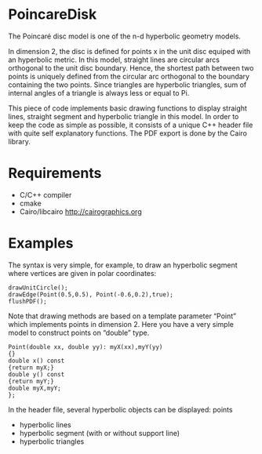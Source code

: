PoincareDisk
============

The Poincaré disc model is one of the n-d hyperbolic geometry models.

In dimension 2, the disc is defined for points x in the unit disc
equiped with an hyperbolic metric. In this model, straight lines are
circular arcs orthogonal to the unit disc boundary. Hence, the
shortest path between two points is uniquely defined from the circular
arc orthogonal to the boundary containing the two points. Since
triangles are hyperbolic triangles, sum of internal angles of a
triangle is always less or equal to Pi.

This piece of code implements basic drawing functions to display
straight lines, straight segment and hyperbolic triangle in this
model. In order to keep the code as simple as possible, it consists of
a unique C++ header file with quite self explanatory functions. The
PDF export is done by the Cairo library.

Requirements
============

* C/C++ compiler
* cmake
* Cairo/libcairo http://cairographics.org


Examples
========

The syntax is very simple, for example, to draw an hyperbolic segment where vertices are given in polar coordinates:

```initPDF("poincare-edge.pdf");
drawUnitCircle();
drawEdge(Point(0.5,0.5), Point(-0.6,0.2),true);
flushPDF();
```

Note that drawing methods are based on a template parameter “Point”
which implements points in dimension 2. Here you have a very simple
model to construct points on “double” type.

```struct Point{
Point(double xx, double yy): myX(xx),myY(yy)
{}
double x() const
{return myX;}
double y() const
{return myY;}
double myX,myY;
};
```


In the header file, several hyperbolic objects can be displayed:
points
* hyperbolic lines
* hyperbolic segment (with or without support line)
* hyperbolic triangles

